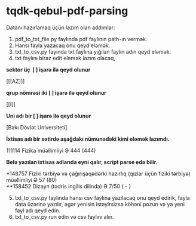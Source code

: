 # tqdk-qebul-pdf-parsing

Datanı hazırlamaq üçün lazım olan addımlar:

1. pdf_to_txt_file.py faylında pdf faylının path-ın vermək.
2. Hansı fayla yazacaq onu qeyd eləmək.
3. txt_to_csv.py fayında txt faylına yığılan faylın adın qeyd eləmək.
4. txt faylını biraz edit eləmək lazım olacaq, 

**sektor üç  [ ] işarə ilə qeyd olunur**

[[[AZ]]]

**qrup nömrəsi iki [ ] işarə ilə qeyd olunur**

[[I]]

**Uni adı bir [ ] işarə ilə qeyd olunur**

[Bakı Dövlət Universiteti]

**İxtisas adı bir sətirdə aşağdakı nümunədəki kimi eləmək lazımdı.**

111114 Fizika müəllimliyi Ə 444 (444)

**Belə yazılan ixtisas adlarıda eyni qalır, script parse edə bilir.**

*148757 Fiziki tərbiyə və çağırışaqədərki hazırlıq (qızlar üçün fiziki tərbiyə) müəllimliyi Ə 57 (80)<br/>
**158452 Dizayn (tədris ingilis dilində) Ə 7/50 ( - )

5. txt_to_csv.py faylında hansı csv faylına yazılacaq onu qeyd edirik, fayla data üzərinə yazılır, əgər yenisin istəyirsizsə köhəni pozun və ya yeni fayl adı qeyd edin.
6. txt_to_csv.py run edin və csv faylını alın.
